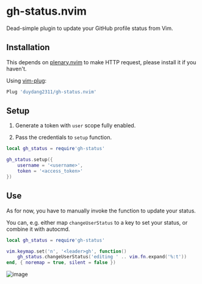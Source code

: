 # gh-status.nvim

Dead-simple plugin to update your GitHub profile status from Vim.

## Installation

This depends on [plenary.nvim](https://github.com/nvim-lua/plenary.nvim) to make HTTP request, please install it if you haven't.

Using [vim-plug](https://github.com/junegunn/vim-plug):

```bash
Plug 'duydang2311/gh-status.nvim'
```

## Setup

1. Generate a token with `user` scope fully enabled.

2. Pass the credentials to `setup` function.

```lua
local gh_status = require'gh-status'

gh_status.setup({
	username = '<username>',
	token = '<access_token>'
})
```

## Use

As for now, you have to manually invoke the function to update your status.

You can, e.g. either map `changeUserStatus` to a key to set your status,
or combine it with autocmd.

```lua
local gh_status = require'gh-status'

vim.keymap.set('n', '<leader>gh', function()
	gh_status.changeUserStatus('editing ' .. vim.fn.expand('%:t'))
end, { noremap = true, silent = false })
```

![image](https://user-images.githubusercontent.com/34796192/198901059-03f03c95-489d-43a1-91e7-ee231bbd77cf.png)


